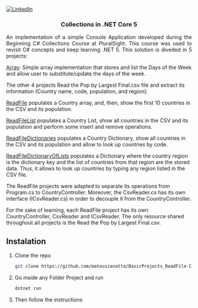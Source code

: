 [![LinkedIn][linkedin-shield]][linkedin-url]

<h3 align="center">Collections in .NET Core 5</h3>
<p align="justify">
    An implementation of a simple Console Application developed during the Beginning C# Collections Course at PluralSight. This course was used to revisit C# concepts and keep learning .NET 5.
    This solution is diveded in 5 projects:
</p>

[Array](Array): Simple array implementation that stores and list the Days of the Week and allow user to substitute/update the days of the week.

The other 4 projects Read the Pop by Largest Final.csv file and extract its information (Country name, code, population, and region):

[ReadFile](ReadFile) populates a Country array, and, then, show the first 10 countries in the CSV and its population.

[ReadFileList](ReadFileList) populates a Country List, show all countries in the CSV and its population and perform some insert and remove operations.

[ReadFileDictionaries](ReadFileDictionaries) populates a Country Dictionary, show all countries in the CSV and its population and allow to look up countries by code.

[ReadFileDictionaryOfLists](ReadFileDictionaryOfLists) populates a Dictionary where the country region is the dictionary key and the list of countries from that region are the stored data. Thus, it allows to look up countries by typing any region listed in the CSV file.

The ReadFile projects were adapted to separate its operations from Program.cs to CountryController. Moreover, the CsvReader.cs has its own interface (ICsvReader.cs) in order to decouple it from the CountryController.

For the sake of learning, each ReadFile project has its own CountryController, CsvReader and ICsvReader. The only resource shared throughout all projects is the Read the Pop by Largest Final.csv.

## Instalation
1. Clone the repo
    ```sh
    git clone https://github.com/mateuszanatta/BasicProjects_ReadFile-Collections.git
    ```

2. Go inside any Folder Project and run
    ```sh
    dotnet run
    ```

3. Then follow the instructions
    


[linkedin-shield]: https://img.shields.io/badge/-LinkedIn-black.svg?style=for-the-badge&logo=linkedin&colorB=555
[linkedin-url]: https://www.linkedin.com/in/mateuszanatta/
